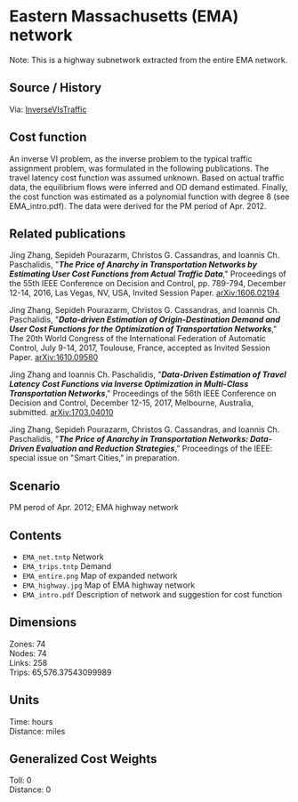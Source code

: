 # Eastern Massachusetts (EMA) network


Note: This is a highway subnetwork extracted from the entire EMA network.

## Source / History

Via: [InverseVIsTraffic](https://github.com/jingzbu/InverseVIsTraffic)

## Cost function

An inverse VI problem, as the inverse problem to the typical traffic assignment problem, was formulated in the following publications. The travel latency cost function was assumed unknown. Based on actual traffic data, the equilibrium flows were inferred and OD demand estimated. Finally, the cost function was estimated as a polynomial function with degree 8 (see EMA_intro.pdf). The data were derived for the PM period of Apr. 2012.


## Related publications

Jing Zhang, Sepideh Pourazarm, Christos G. Cassandras, and Ioannis Ch. Paschalidis, "***The Price of Anarchy in Transportation Networks by Estimating User Cost Functions from Actual Traffic Data***," Proceedings of the 55th IEEE Conference on Decision and Control, pp. 789-794, December 12-14, 2016, Las Vegas, NV, USA, Invited Session Paper. [arXiv:1606.02194](https://arxiv.org/abs/1606.02194)

Jing Zhang, Sepideh Pourazarm, Christos G. Cassandras, and Ioannis Ch. Paschalidis, "***Data-driven Estimation of Origin-Destination Demand and User Cost Functions for the Optimization of Transportation Networks***," The 20th World Congress of the International Federation of Automatic Control, July 9-14, 2017, Toulouse, France, accepted as Invited Session Paper. [arXiv:1610.09580](https://arxiv.org/abs/1610.09580#)

Jing Zhang and Ioannis Ch. Paschalidis, "***Data-Driven Estimation of Travel Latency Cost Functions via Inverse Optimization in Multi-Class Transportation Networks***," Proceedings of the 56th IEEE Conference on Decision and Control, December 12-15, 2017, Melbourne, Australia, submitted. [arXiv:1703.04010](https://arxiv.org/abs/1703.04010)

Jing Zhang, Sepideh Pourazarm, Christos G. Cassandras, and Ioannis Ch. Paschalidis, "***The Price of Anarchy in Transportation Networks: Data-Driven Evaluation and Reduction Strategies***,” Proceedings of the IEEE: special issue on "Smart Cities," in preparation.


## Scenario

PM perod of Apr. 2012; EMA highway network

## Contents

 - `EMA_net.tntp` Network  
 - `EMA_trips.tntp` Demand  
 - `EMA_entire.png` Map of expanded network  
 - `EMA_highway.jpg` Map of EMA highway network  
 - `EMA_intro.pdf` Description of network and suggestion for cost function  

## Dimensions  
Zones: 74  
Nodes: 74  
Links: 258  
Trips: 65,576.37543099989  

## Units
Time: hours  
Distance: miles  

## Generalized Cost Weights
Toll: 0  
Distance: 0  
